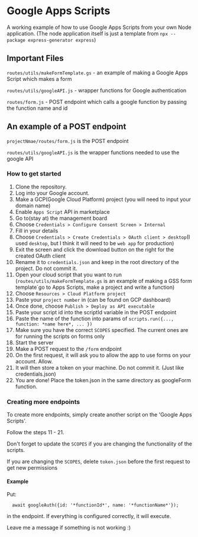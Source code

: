 # Google Apps Scripts

A working example of how to use Google Apps Scripts from your own Node application.
(The node application itself is just a template from `npx --package express-generator express`)

## Important Files

`routes/utils/makeFormTemplate.gs` - an example of making a Google Apps Script which makes a form

`routes/utils/googleAPI.js` - wrapper functions for Google authentication

`routes/form.js` - POST endpoint which calls a google function by passing the function name and id

## An example of a POST endpoint

`projectNmae/routes/form.js` is the POST endpoint

`routes/utils/googleAPI.js` is the wrapper functions needed to use the google API

### How to get started

1. Clone the repository.
2. Log into your Google account.
3. Make a GCP(Google Cloud Platform) project (you will need to input your domain name)
4. Enable `Apps Script` API in marketplace
5. Go to(stay at) the management board
6. Choose `Credentials > Configure Consent Screen > Internal`
7. Fill in your details
8. Choose `Credentials > Create Credentials > OAuth client >
desktop`(I used `desktop`, but I think it will need to be `web app` for production)
9. Exit the screen and click the download button on the right for the created OAuth client
10. Rename it to `credentials.json` and keep in the root directory of the project. Do not commit it.
11. Open your cloud script that you want to run (`routes/utils/makeFormTemplate.gs` is an example of making a GSS form template`go to Apps Scripts, make a project and write a function)
12. Choose `Resources > Cloud Platform project`
13. Paste your `project number` in (can be found on GCP dashboard)
14. Once done, choose `Publish > Deploy as API executable`
15. Paste your script id into the scriptId variable in the POST endpoint
16. Paste the name of the function into params of `scripts.run({..., function: *name here*, ... })`
17. Make sure you have the correct `SCOPES` specified. The current ones are for running the scripts on forms only
18. Start the server
19. Make a POST request to the `/form` endpoint
20. On the first request, it will ask you to allow the app to use forms on your account. Allow.
21. It will then store a token on your machine. Do not commit it. (Just like credentials.json)
22. You are done! Place the token.json in the same directory as googleForm function.

### Creating more endpoints

To create more endpoints, simply create another script on the 'Google Apps Scripts'.

Follow the steps 11 - 21. 

Don't forget to update the `SCOPES` if you are changing the functionality of the scripts.

If you are changing the `SCOPES`, delete `token.json` before the first request to get new permissions

#### Example

Put:


`  await googleAuth({id: '*functionId*', name: '*functionName*'});`

in the endpoint. If everything is configured correctly, it will execute. 

Leave me a message if something is not working :)
